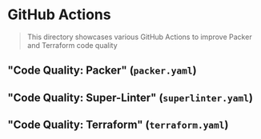 # GitHub Actions

> This directory showcases various GitHub Actions to improve Packer and Terraform code quality

## "Code Quality: Packer" (`packer.yaml`)

## "Code Quality: Super-Linter" (`superlinter.yaml`)

## "Code Quality: Terraform" (`terraform.yaml`)
